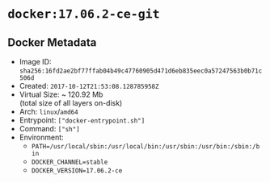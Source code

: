 # `docker:17.06.2-ce-git`

## Docker Metadata

- Image ID: `sha256:16fd2ae2bf77ffab04b49c47760905d471d6eb835eec0a57247563b0b71c506d`
- Created: `2017-10-12T21:53:08.128785958Z`
- Virtual Size: ~ 120.92 Mb  
  (total size of all layers on-disk)
- Arch: `linux`/`amd64`
- Entrypoint: `["docker-entrypoint.sh"]`
- Command: `["sh"]`
- Environment:
  - `PATH=/usr/local/sbin:/usr/local/bin:/usr/sbin:/usr/bin:/sbin:/bin`
  - `DOCKER_CHANNEL=stable`
  - `DOCKER_VERSION=17.06.2-ce`
